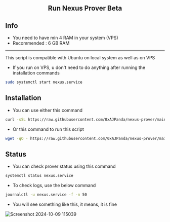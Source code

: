<h2 align=center>Run Nexus Prover Beta</h2>

## Info
- You need to have min 4 RAM in your system (VPS)
- Recommended : 6 GB RAM

---
This script is compatible with Ubuntu on local system as well as on VPS
- If you run on VPS, u don't need to do anything after running the installation commands
```bash
sudo systemctl start nexus.service
```

## Installation
- You can use either this command
```bash
curl -sSL https://raw.githubusercontent.com/0xAJPanda/nexus-prover/main/nexus.sh | bash
```
- Or this command to run this script
```bash
wget -qO - https://raw.githubusercontent.com/0xAJPanda/nexus-prover/main/nexus.sh | bash
```

## Status
- You can check prover status using this command
```bash
systemctl status nexus.service
```
- To check logs, use the below command
```bash
journalctl -u nexus.service -f -n 50
```
- You will see something like this, it means, it is fine

![Screenshot 2024-10-09 115039](https://github.com/user-attachments/assets/3d3065d8-cb88-44ca-88b8-ac072bcf9eff)
